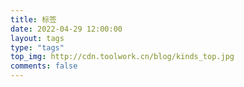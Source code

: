 ```yaml
---
title: 标签
date: 2022-04-29 12:00:00
layout: tags
type: "tags"
top_img: http://cdn.toolwork.cn/blog/kinds_top.jpg
comments: false
---
```

